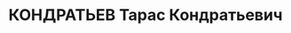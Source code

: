 ---
title: КОНДРАТЬЕВ Тарас Кондратьевич
description: 'Род. в 1892, Калининская обл., Пустошкинский р-н, дер. Яковцево, русский,
  член ВКП(б) в 1913-1937. Проживал: Московская обл., г. Павловский Посад, д. Б. Дворы.
  Директор Павлово-Посадского рукавно-ткацкого комбината им. 13-й годовщины Красной
  Армии, в прошлом-секретарь Володарского райкома ВКП(б), прокурор Лен. обл.

  Арестован 12.08.1937. Приговор: выездная сессия ВК ВС СССР в г. Ленинград, 29.11.1937
  – ВМН. Расстрелян 29.11.1937'
---